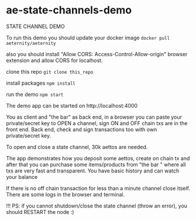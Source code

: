 # ae-state-channels-demo
STATE CHANNEL DEMO

То run this demo you should update your docker image 
```docker pull aeternity/aeternity```

also you should install "Allow CORS: Access-Control-Allow-origin" browser extension and allow CORS for localhost.

clone this repo
```git clone this_repo```

install packages
```npm install```

run the demo
```npm start```

The demo app can be started on http://localhost:4000

You as client and "the bar" as back end, in a browser you can paste your private/secret key to OPEN a channel, sign ON and OFF chain txs are in the front end.
Back end, check and sign transactions too with own private/secret key.

To open and close a state channel, 30k aettos are needed.

The app demonstrates how you deposit some aettos, create on chain tx and after that you can purchase some items/products from "the bar " where all txs are very fast and transparent. You have basic history and can watch your balance

If there is no off chain transaction for less than a minute channel close itself.
There are some logs in the browser and terminal.

!!! PS: if you cannot shutdown/close the state channel (throw an error), you should RESTART the node :)









